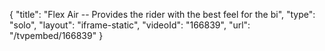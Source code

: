 {
    "title": "Flex Air -- Provides the rider with the best feel for the bi",
    "type": "solo",
    "layout": "iframe-static",
    "videoId": "166839",
    "url": "\/tvpembed\/166839"
}